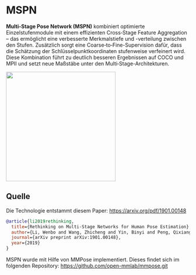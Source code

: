 # MSPN
**Multi-Stage Pose Network (MSPN)** kombiniert optimierte Einzelstufenmodule mit einem effizienten Cross‑Stage Feature Aggregation – das ermöglicht eine verbesserte Merkmalstiefe und -verteilung zwischen den Stufen. Zusätzlich sorgt eine Coarse‑to‑Fine-Supervision dafür, dass die Schätzung der Schlüsselpunktkoordinaten stufenweise verfeinert wird. Diese Kombination führt zu deutlich besseren Ergebnissen auf COCO und MPII und setzt neue Maßstäbe unter den Multi‑Stage-Architekturen.

<img src="./demo.gif" height="300px" />

## Quelle
Die Technologie entstammt diesem Paper:
https://arxiv.org/pdf/1901.00148
```bibtex
@article{li2019rethinking,
  title={Rethinking on Multi-Stage Networks for Human Pose Estimation},
  author={Li, Wenbo and Wang, Zhicheng and Yin, Binyi and Peng, Qixiang and Du, Yuming and Xiao, Tianzi and Yu, Gang and Lu, Hongtao and Wei, Yichen and Sun, Jian},
  journal={arXiv preprint arXiv:1901.00148},
  year={2019}
}
```

MSPN wurde mit Hilfe von MMPose implementiert. Dieses findet sich im folgenden Repository:
https://github.com/open-mmlab/mmpose.git